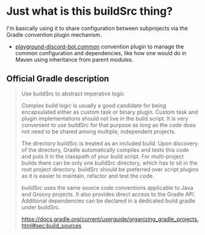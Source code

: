 # Just what is this buildSrc thing?

I'm basically using it to share configuration between subprojects via the Gradle convention plugin mechanism.

* [playground-discord-bot.common](src/main/kotlin/playground-discord-bot.common.gradle.kts) convention plugin to manage the common configuration and dependencies, like how one would do in Maven using inheritance from parent modules.

## Official Gradle description
> Use buildSrc to abstract imperative logic  
> 
> Complex build logic is usually a good candidate for being encapsulated either as custom task or binary plugin. Custom task and plugin implementations should not live in the build script. It is very convenient to use buildSrc for that purpose as long as the code does not need to be shared among multiple, independent projects.  
> 
> The directory buildSrc is treated as an included build. Upon discovery of the directory, Gradle automatically compiles and tests this code and puts it in the classpath of your build script. For multi-project builds there can be only one buildSrc directory, which has to sit in the root project directory. buildSrc should be preferred over script plugins as it is easier to maintain, refactor and test the code.
> 
> buildSrc uses the same source code conventions applicable to Java and Groovy projects. It also provides direct access to the Gradle API. Additional dependencies can be declared in a dedicated build.gradle under buildSrc.
> 
> https://docs.gradle.org/current/userguide/organizing_gradle_projects.html#sec:build_sources